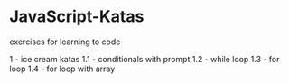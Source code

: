# JavaScript-Katas
exercises for learning to code

1 - ice cream katas 
1.1 - conditionals with prompt
1.2 - while loop
1.3 - for loop
1.4 - for loop with array
